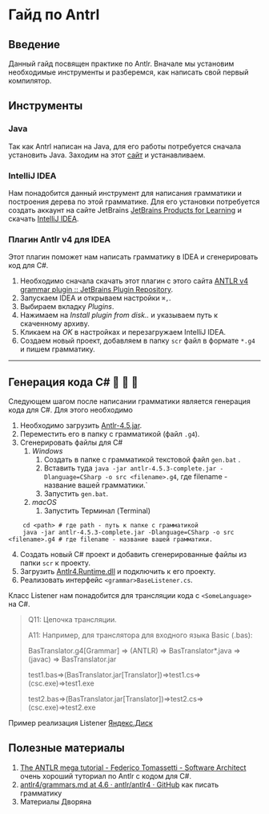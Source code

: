 # Гайд по Antrl

## Введение 

Данный гайд посвящен практике по Antlr. Вначале мы установим необходимые инструменты и разберемся, как написать свой первый компилятор. 

## Инструменты 

### Java
Так как Antrl написан на Java, для его работы потребуется сначала установить Java. 
Заходим на этот [сайт](https://java.com/en/download/) и устанавливаем.

### IntelliJ IDEA 
Нам понадобится данный инструмент для написания грамматики и построения дерева по этой грамматике.
Для его установки потребуется создать аккаунт на сайте JetBrains [JetBrains Products for Learning](https://www.jetbrains.com/shop/eform/students) и скачать [IntelliJ IDEA](https://www.jetbrains.com/idea/).

### Плагин Antlr v4 для IDEA
Этот плагин поможет  нам написать грамматику в IDEA и сгенерировать код для C#.
1. Необходимо сначала скачать этот плагин с этого сайта [ANTLR v4 grammar plugin :: JetBrains Plugin Repository](https://plugins.jetbrains.com/plugin/7358-antlr-v4-grammar-plugin).
2. Запускаем IDEA и открываем настройки  `⌘,`.
3. Выбираем вкладку *Plugins*.
4. Нажимаем на *Install plugin from disk..* и указываем путь к скаченному архиву. 
5. Кликаем на *OK* в настройках и перезагружаем IntelliJ IDEA.
6. Создаем новый  проект, добавляем в папку `scr` файл в формате `*.g4`  и пишем грамматику.
---
## Генерация кода C# :yellow_heart: :yellow_heart: :yellow_heart:
Следующем шагом после написании грамматики является генерация кода для C#. Для этого необходимо
1. Необходимо загрузить [Antlr-4.5.jar](https://github.com/vietngn7/Antlr/raw/master/antlr-4.5.3-complete.jar).
2. Переместить его в папку с грамматикой (файл `.g4`).
3. Сгенерировать файлы для C#
	1. *Windows*
		1. Создать в папке с грамматикой текстовой файл `gen.bat` .
		2. Вставить туда `java -jar antlr-4.5.3-complete.jar -Dlanguage=CSharp -o src <filename>.g4`, где filename - название вашей грамматики.`
		3. Запустить `gen.bat`.
	2. *macOS*
		1. Запустить Терминал (Terminal)
```
	cd <path> # где path - путь к папке с грамматикой
	java -jar antlr-4.5.3-complete.jar -Dlanguage=CSharp -o src <filename>.g4 # где filename - название вашей грамматики.
```
4. Создать новый C# проект и добавить сгенерированные файлы из папки `scr` к проекту.
5. Загрузить [Antlr4.Runtime.dll](https://github.com/vietngn7/Antlr/raw/master/Antlr4.Runtime.dll) и подключить к его проекту.
6. Реализовать интерфейс  `<grammar>BaseListener.cs`.

Класс Listener нам понадобится для трансляции кода с `<SomeLanguage>` на C#.
>Q11: Цепочка трансляции.
>
>A11:
>Например, для транслятора для входного языка Basic (.bas):
>
>BasTranslator.g4[Grammar] => (ANTLR) => BasTranslator*.java => (javac) => BasTranslator.jar
>
>test1.bas=>(BasTranslator.jar[Translator])=>test1.cs=>(csc.exe)=>test1.exe
>
>test2.bas=>(BasTranslator.jar[Translator])=>test2.cs=>(csc.exe)=>test2.exe

Пример реализация Listener [Яндекс.Диск](https://yadi.sk/d/8KJSyWHN3Khhd2)


## Полезные материалы 
1. [The ANTLR mega tutorial - Federico Tomassetti - Software Architect](https://tomassetti.me/antlr-mega-tutorial/#creating-a-grammar) очень хороший туториал по Antlr с кодом для C#.
2. [antlr4/grammars.md at 4.6 · antlr/antlr4 · GitHub](https://github.com/antlr/antlr4/blob/4.6/doc/grammars.md) как писать грамматику
3. Материалы Дворяна
